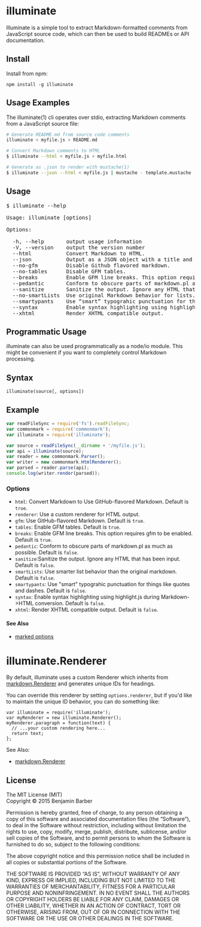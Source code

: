 illuminate
==========

Illuminate is a simple tool to extract Markdown-formatted comments from
JavaScript source code, which can then be used to build READMEs or API
documentation.

Install
-------
Install from npm:

    npm install -g illuminate

Usage Examples
--------------
The illuminate(1) cli operates over stdio, extracting Markdown comments from
a JavaScript source file:

```sh
# Generate README.md from source code comments
illuminate < myfile.js > README.md

# Convert Markdown comments to HTML
$ illuminate --html < myfile.js > myfile.html

# Generate as .json to render with mustache(1)
$ illuminate --json --html < myfile.js | mustache - template.mustache
```

Usage
-----
<pre>
$ illuminate --help

Usage: illuminate [options]

Options:

  -h, --help       output usage information
  -V, --version    output the version number
  --html           Convert Markdown to HTML.
  --json           Output as a JSON object with a title and body.
  --no-gfm         Disable Github flavored markdown.
  --no-tables      Disable GFM tables.
  --breaks         Enable GFM line breaks. This option requires gfm to be enabled.
  --pedantic       Conform to obscure parts of markdown.pl as much as possible. Don't fix any of the original Markdown bugs or poor behavior.
  --sanitize       Sanitize the output. Ignore any HTML that has been input.
  --no-smartLists  Use original Markdown behavior for lists.
  --smartypants    Use “smart” typograhic punctuation for things like quotes and dashes.
  --syntax         Enable syntax highlighting using highlight.js.
  --xhtml          Render XHTML compatible output.
</pre>

Programmatic Usage
------------------
illuminate can also be used programmatically as a node/io module. This might
be convenient if you want to completely control Markdown processing.

## Syntax

    illuminate(source[, options])

## Example
```js
var readFileSync = require('fs').readFileSync;
var commonmark = require('commonmark');
var illuminate = require('illuminate');

var source = readFileSync(__dirname + '/myfile.js');
var api = illuminate(source);
var reader = new commonmark.Parser();
var writer = new commonmark.HtmlRenderer();
var parsed = reader.parse(api);
console.log(writer.render(parsed));
```

### Options

- `html`: Convert Markdown to Use GitHub-flavored Markdown. Default is `true`.
- `renderer`: Use a custom renderer for HTML output.
- `gfm`: Use GitHub-flavored Markdown. Default is `true`.
- `tables`: Enable GFM tables. Default is `true`.
- `breaks`: Enable GFM line breaks. This option requires gfm to be enabled. Default is `true`.
- `pedantic`: Conform to obscure parts of markdown.pl as much as possible. Default is `false`.
- `sanitize`:Sanitize the output. Ignore any HTML that has been input. Default is `false`.
- `smartLists`: Use smarter list behavior than the original markdown. Default is `false`.
- `smartypants`: Use "smart" typograhic punctuation for things like quotes and dashes. Default is `false`.
- `syntax`: Enable syntax highlighting using highlight.js during Markdown->HTML conversion. Default is `false`.
- `xhtml`: Render XHTML compatible output. Default is `false`.

#### See Also

- [marked options](https://github.com/chjj/marked#options-1)

illuminate.Renderer
===================
By default, illuminate uses a custom Renderer which inherits from
[markdown.Renderer] and generates unique IDs for headings.

You can override this renderer by setting `options.renderer`, but if you'd
like to maintain the unique ID behavior, you can do something like:

    var illuminate = require('illuminate');
    var myRenderer = new illuminate.Renderer();
    myRenderer.paragraph = function(text) {
      // ...your custom rendering here...
      return text;
    };

See Also:

- [markdown.Renderer]

[markdown.Renderer]: https://github.com/chjj/marked#renderer

License
-------
The MIT License (MIT)  
Copyright © 2015 Benjamin Barber

Permission is hereby granted, free of charge, to any person obtaining a copy
of this software and associated documentation files (the “Software”), to deal
in the Software without restriction, including without limitation the rights
to use, copy, modify, merge, publish, distribute, sublicense, and/or sell
copies of the Software, and to permit persons to whom the Software is
furnished to do so, subject to the following conditions:

The above copyright notice and this permission notice shall be included in
all copies or substantial portions of the Software.

THE SOFTWARE IS PROVIDED “AS IS”, WITHOUT WARRANTY OF ANY KIND, EXPRESS OR
IMPLIED, INCLUDING BUT NOT LIMITED TO THE WARRANTIES OF MERCHANTABILITY,
FITNESS FOR A PARTICULAR PURPOSE AND NONINFRINGEMENT. IN NO EVENT SHALL THE
AUTHORS OR COPYRIGHT HOLDERS BE LIABLE FOR ANY CLAIM, DAMAGES OR OTHER
LIABILITY, WHETHER IN AN ACTION OF CONTRACT, TORT OR OTHERWISE, ARISING FROM,
OUT OF OR IN CONNECTION WITH THE SOFTWARE OR THE USE OR OTHER DEALINGS IN
THE SOFTWARE.